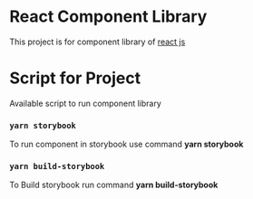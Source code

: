 # React Component Library

This project is for component library of [react js](https://reactjs.org/)

# Script for Project

Available script to run component library

### `yarn storybook`

To run component in storybook use command  <strong>yarn storybook</strong>

### `yarn build-storybook`

To Build storybook run command <strong>yarn build-storybook</strong>
